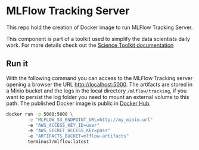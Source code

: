 # MLFlow Tracking Server 

This repo hold the creation of Docker image to run MLFlow Tracking Server.

This component is part of a toolkit used to simplify the data scientists daily work.
For more details check out the [Science Toolkit documentation](https://konstellation-io.github.io/science-toolkit/)


## Run it

With the following command you can access to the MLFlow Tracking server opening a browser the URL [http://localhost:5000](http://localhost:5000). The artifacts are stored in a Minio bucket and the logs in the local directory `/mlflow/tracking`, if you want to persist the log folder you need to mount an external volume to this path. The published Docker image is public in [Docker Hub](https://cloud.docker.com/u/terminus7/repository/docker/terminus7/mlflow).

```bash
docker run -p 5000:5000 \
        -e "MLFLOW_S3_ENDPOINT_URL=http://my_minio.url" 
        -e "AWS_ACCESS_KEY_ID=user" 
        -e "AWS_SECRET_ACCESS_KEY=pass" 
        -e "ARTIFACTS_BUCKET=mlflow-artifacts" 
        terminus7/mlflow:latest
```
